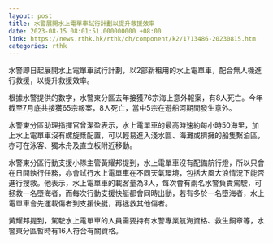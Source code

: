 ```yaml
---
layout: post
title: 水警展開水上電單車試行計劃以提升救援效率
date: 2023-08-15 08:01:51.000000000 +08:00
link: https://news.rthk.hk/rthk/ch/component/k2/1713486-20230815.htm
categories: rthk
---
```


水警即日起展開水上電單車試行計劃，以2部新租用的水上電單車，配合無人機進行救援，以提升救援效率。

根據水警提供的數字，水警東分區去年接獲76宗海上意外報案，有8人死亡。今年截至7月底共接獲65宗報案，8人死亡，當中5宗在遊船河期間發生意外。

水警東分區助理指揮官曾潔盈表示，水上電單車的最高時速約每小時50海里，加上水上電單車沒有螺旋槳配置，可以輕易進入淺水區、海灘或擠擁的船隻繫泊區，亦可在泳客、獨木舟及直立板附近移動。

水警東分區行動支援小隊主管黃耀邦提到，水上電單車沒有配備航行燈，所以只會在日間執行任務，亦會試行水上電單車在不同天氣環境，包括大風大浪情況下能否進行搜救。他表示，水上電單車的載客量為3人，每次會有兩名水警負責駕駛，可拯救一名墮海者，而每次行動支援快艇都會同時出動，若有多於一名墮海者，水上電單車會先運載傷者到支援快艇，再拯救其他傷者。

黃耀邦提到，駕駛水上電單車的人員需要持有水警專業航海資格、救生銅章等，水警東分區暫時有16人符合有關資格。
